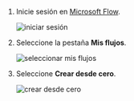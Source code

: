 1. Inicie sesión en [Microsoft Flow](https://flow.microsoft.com).
   
    ![iniciar sesión](media/modern-approvals/sign-in.png)
2. Seleccione la pestaña **Mis flujos**.
   
    ![seleccionar mis flujos](media/modern-approvals/select-my-flows.png)
3. Seleccione **Crear desde cero**.
   
    ![crear desde cero](media/modern-approvals/blank-template.png)

